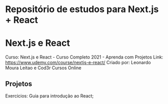 # Repositório de estudos para Next.js + React
# Next.js e React
Curso: Next.js e React - Curso Completo 2021 - Aprenda com Projetos
Link: https://www.udemy.com/course/nextjs-e-react/
Criado por: Leonardo Moura Leitao e Cod3r Cursos Online
## Projetos
 Exercicios: Guia para introdução ao React;
